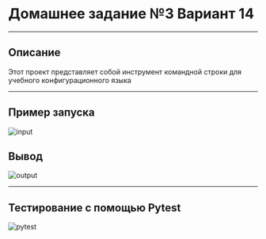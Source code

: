 # Домашнее задание №3 Вариант 14
___
## Описание
Этот проект представляет собой инструмент командной строки для учебного конфигурационного языка
___
## Пример запуска 
![input](https://github.com/d1nech/KonfUpravlenie/blob/main/HW№3/testimg/input.png?raw=true)
## Вывод
![output](https://github.com/d1nech/KonfUpravlenie/blob/main/HW№3/testimg/output.png?raw=true)
___
## Тестирование с помощью Pytest
![pytest](https://github.com/d1nech/KonfUpravlenie/blob/main/HW%20№2/img/zapusk.png?raw=true)
